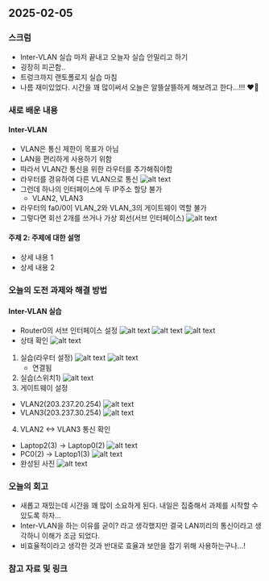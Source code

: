 ## 2025-02-05

### 스크럼
- Inter-VLAN 실습 마저 끝내고 오늘자 실습 안밀리고 하기
- 굉장히 피곤함..
- 트렁크까지 랜토폴로지 실습 마침
- 나름 재미있었다. 시간을 꽤 많이써서 오늘은 알뜰살뜰하게 해보려고 한다…!!! ❤️‍🔥

### 새로 배운 내용
#### Inter-VLAN
- VLAN은 통신 제한이 목표가 아님
- LAN을 편리하게 사용하기 위함
- 따라서 VLAN간 통신을 위한 라우터를 추가해줘야함
- 라우터를 경유하여 다른 VLAN으로 통신
![alt text](img/05-01.png)
- 그런데 하나의 인터페이스에 두 IP주소 할당 불가
    - VLAN2, VLAN3
- 라우터의 fa0/0이 VLAN_2와 VLAN_3의 게이트웨이 역할 불가
- 그렇다면 회선 2개를 쓰거나 가상 회선(서브 인터페이스)
![alt text](img/05-02.png)

#### 주제 2: 주제에 대한 설명
- 상세 내용 1
- 상세 내용 2

### 오늘의 도전 과제와 해결 방법
#### Inter-VLAN 실습
- Router0의 서브 인터페이스 설정
![alt text](img/05-03.png)
![alt text](img/05-04.png)
![alt text](img/05-05.png)
- 상태 확인
![alt text](img/05-06.png)
1. 실습(라우터 설정)
![alt text](img/05-07.png)
![alt text](img/05-08.png)
    - 연결됨
2. 실습(스위치1)
![alt text](img/05-09.png)
3. 게이트웨이 설정
- VLAN2(203.237.20.254)
![alt text](img/05-10.png)
- VLAN3(203.237.30.254)
![alt text](img/05-11.png)
4. VLAN2 <-> VLAN3 통신 확인
- Laptop2(3) -> Laptop0(2)
![alt text](img/05-12.png)
- PC0(2) -> Laptop1(3)
![alt text](img/05-13.png)
- 완성된 사진
![alt text](img/05-14.png)
### 오늘의 회고
- 새롭고 재밌는데 시간을 꽤 많이 소요하게 된다. 내일은 집중해서 과제를 시작할 수 있도록 하자...
- Inter-VLAN을 하는 이유를 굳이? 라고 생각했지만 결국 LAN끼리의 통신이라고 생각하니 이해가 조금 되었다.
- 비효율적이라고 생각한 것과 반대로 효율과 보안을 잡기 위해 사용하는구나...!

### 참고 자료 및 링크
